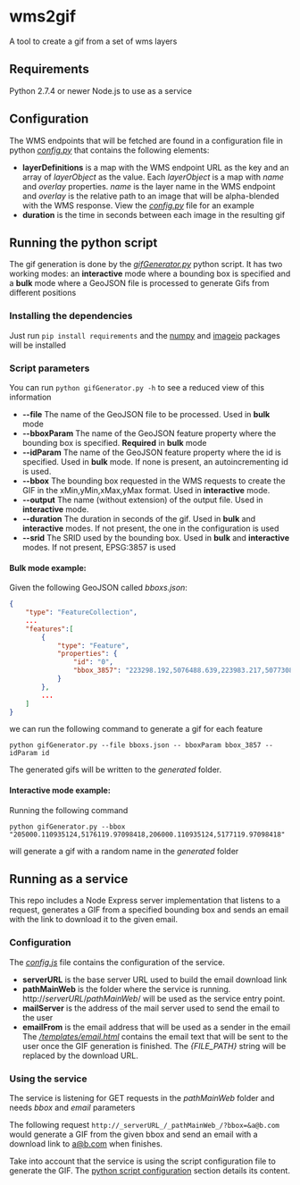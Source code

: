 # wms2gif
A tool to create a gif from a set of wms layers

## Requirements 
Python 2.7.4 or newer
Node.js to use as a service

## Configuration<a name="configuration"></a>
The WMS endpoints that will be fetched are found in a configuration file in python [_config.py_](config.py) that contains the following elements:

* __layerDefinitions__ is a map with the WMS endpoint URL as the key and an array of _layerObject_ as the value. Each _layerObject_ is a map with _name_ and _overlay_ properties. _name_ is the layer name in the WMS endpoint and _overlay_ is the relative path to an image that will be alpha-blended with the WMS response. View the [_config.py_](config.py) file for an example
* __duration__ is the time in seconds between each image in the resulting gif

## Running the python script
The gif generation is done by the [_gifGenerator.py_](gifGenerator.py) python script. It has two working modes: an __interactive__ mode where a bounding box is specified and a __bulk__ mode where a GeoJSON file is processed to generate Gifs from different positions

### Installing the dependencies
Just run `pip install requirements` and the [numpy](https://www.scipy.org/scipylib/download.html) and [imageio](https://pypi.python.org/pypi/imageio) packages will be installed

### Script parameters

You can run `python gifGenerator.py -h` to see a reduced view of this information
* __--file__ The name of the GeoJSON file to be processed. Used in __bulk__ mode
* __--bboxParam__ The name of the GeoJSON feature property where the bounding box is specified. __Required__ in __bulk__ mode
* __--idParam__ The name of the GeoJSON feature property where the id is specified. Used in __bulk__ mode. If none is present, an autoincrementing id is used.
* __--bbox__ The bounding box requested in the WMS requests to create the GIF in the xMin,yMin,xMax,yMax format. Used in __interactive__ mode.
* __--output__ The name (without extension) of the output file. Used in __interactive__ mode. 
* __--duration__ The duration in seconds of the gif. Used in __bulk__ and __interactive__ modes. If not present, the one in the configuration is used
* __--srid__ The SRID used by the bounding box. Used in __bulk__ and __interactive__ modes. If not present, EPSG:3857 is used

#### Bulk mode example:
Given the following GeoJSON called _bboxs.json_:
```json
{
    "type": "FeatureCollection", 
    ...
    "features":[
        {
            "type": "Feature", 
            "properties": {
                "id": "0", 
                "bbox_3857": "223298.192,5076488.639,223983.217,5077308.063" 
            } 
        },
        ...
    ]
}
```
we can run the following command to generate a gif for each feature
```
python gifGenerator.py --file bboxs.json -- bboxParam bbox_3857 --idParam id
```
The generated gifs will be written to the _generated_ folder.

#### Interactive mode example:
Running the following command
```
python gifGenerator.py --bbox "205000.110935124,5176119.97098418,206000.110935124,5177119.97098418"
```
will generate a gif with a random name in the _generated_ folder
## Running as a service
This repo includes a Node Express server implementation that listens to a request, generates a GIF from a specified bounding box and sends an email with the link to download it to the given email.

### Configuration
The [_config.js_](config.js) file contains the configuration of the service.
* __serverURL__ is the base server URL used to build the email download link
* __pathMainWeb__ is the folder where the service is running. http://_serverURL_/_pathMainWeb_/ will be used as the service entry point.
* __mailServer__ is the address of the mail server used to send the email to the user
* __emailFrom__ is the email address that will be used as a sender in the email
The [_/templates/email.html_](templates/email.html) contains the email text that will be sent to the user once the GIF generation is finished. The _{_FILE_PATH_}_ string will be replaced by the download URL.

### Using the service
The service is listening for GET requests in the _pathMainWeb_ folder and needs _bbox_ and _email_ parameters

The following request `http://_serverURL_/_pathMainWeb_/?bbox=&a@b.com` would generate a GIF from the given bbox and send an email with a download link to a@b.com when finishes.

Take into account that the service is using the script configuration file to generate the GIF. The [python script configuration](#configuration) section details its content.

